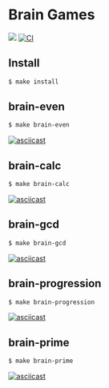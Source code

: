 # Brain Games

<a href="https://codeclimate.com/github/dimong5/frontend-project-lvl1/maintainability"><img src="https://api.codeclimate.com/v1/badges/764945c4b88258bedc67/maintainability" /></a>
[![CI](https://github.com/dimong5/frontend-project-lvl1/workflows/CI/badge.svg)](https://github.com/dimong5/frontend-project-lvl1/actions)

## Install

```sh
$ make install
```

## brain-even

```sh
$ make brain-even
```

[![asciicast](https://asciinema.org/a/DkvzRyfPJvbwnzmNIpAvEppIN.svg)](https://asciinema.org/a/DkvzRyfPJvbwnzmNIpAvEppIN)

## brain-calc

```sh
$ make brain-calc
```

[![asciicast](https://asciinema.org/a/zwbHIz9ihUAl2EOhxaoaV4kiE.svg)](https://asciinema.org/a/zwbHIz9ihUAl2EOhxaoaV4kiE)

## brain-gcd

```sh
$ make brain-gcd
```

[![asciicast](https://asciinema.org/a/V3BrloU3n8VqOprfSP8WAdxWC.svg)](https://asciinema.org/a/V3BrloU3n8VqOprfSP8WAdxWC)

## brain-progression

```sh
$ make brain-progression
```

[![asciicast](https://asciinema.org/a/xOv5U3imBelzLwIVIjdRyoicO.svg)](https://asciinema.org/a/xOv5U3imBelzLwIVIjdRyoicO)

## brain-prime

```sh
$ make brain-prime
```

[![asciicast](https://asciinema.org/a/W8VG2flL4aPF5brpWT3QgBto2.svg)](https://asciinema.org/a/W8VG2flL4aPF5brpWT3QgBto2) 